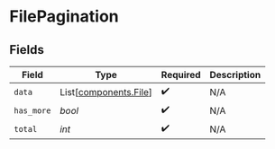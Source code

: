 # FilePagination


## Fields

| Field                                                | Type                                                 | Required                                             | Description                                          |
| ---------------------------------------------------- | ---------------------------------------------------- | ---------------------------------------------------- | ---------------------------------------------------- |
| `data`                                               | List[[components.File](../../models/shared/file.md)] | :heavy_check_mark:                                   | N/A                                                  |
| `has_more`                                           | *bool*                                               | :heavy_check_mark:                                   | N/A                                                  |
| `total`                                              | *int*                                                | :heavy_check_mark:                                   | N/A                                                  |